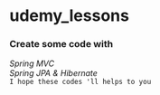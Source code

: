 # udemy_lessons
### Create some code with <br/>
*Spring MVC* <br/>
*Spring  JPA & Hibernate*<br/>
`I hope these codes 'll helps to you`

